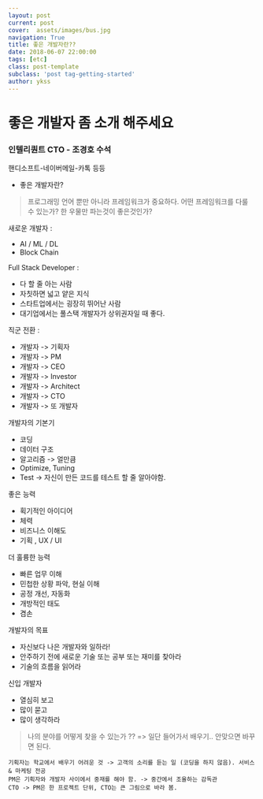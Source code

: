 ```yaml
---
layout: post
current: post
cover:  assets/images/bus.jpg
navigation: True
title: 좋은 개발자란??
date: 2018-06-07 22:00:00
tags: [etc]
class: post-template
subclass: 'post tag-getting-started'
author: ykss
---
```


# 좋은 개발자 좀 소개 해주세요
### 인텔리퀀트 CTO - 조경호 수석

핸디소프트-네이버메일-카톡 등등

* 좋은 개발자란?
> 프로그래밍 언어 뿐만 아니라 프레임워크가 중요하다.
> 어떤 프레임워크를 다룰 수 있는가?
> 한 우물만 파는것이 좋은것인가?

새로운 개발자 :
* AI / ML / DL
* Block Chain

Full Stack Developer :
* 다 할 줄 아는 사람
* 자칫하면 넓고 얕은 지식
* 스타트업에서는 굉장히 뛰어난 사람
* 대기업에서는 풀스택 개발자가 상위권자일 때 좋다.

직군 전환 :
* 개발자 -> 기획자
* 개발자 -> PM
* 개발자 -> CEO
* 개발자 -> Investor
* 개발자 -> Architect
* 개발자 -> CTO
* 개발자 -> 또 개발자

개발자의 기본기
* 코딩
* 데이터 구조
* 알고리즘 -> 얼만큼
* Optimize, Tuning
* Test -> 자신이 만든 코드를 테스트 할 줄 알아야함.

좋은 능력
* 획기적인 아이디어
* 체력
* 비즈니스 이해도
* 기획 , UX / UI

더 훌륭한 능력
* 빠른 업무 이해
* 민첩한 상황 파악, 현실 이해
* 공정 개선, 자동화
* 개방적인 태도
* 겸손

개발자의 목표
* 자신보다 나은 개발자와 일하라!
* 안주하기 전에 새로운 기술 또는 공부 또는 재미를 찾아라
* 기술의 흐름을 읽어라

신입 개발자
* 열심히 보고
* 많이 묻고
* 많이 생각하라

> 나의 분야를 어떻게 찾을 수 있는가 ??
> => 일단 들어가서 배우기.. 안맞으면 바꾸면 된다.


```
기획자는 학교에서 배우기 어려운 것 -> 고객의 소리를 듣는 일 (코딩을 하지 않음). 서비스 & 마케팅 전공
PM은 기획자와 개발자 사이에서 중재를 해야 함. -> 중간에서 조율하는 감독관
CTO -> PM은 한 프로젝트 단위, CTO는 큰 그림으로 바라 봄.
```